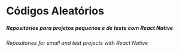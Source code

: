 # Códigos Aleatórios

##### Repositórios para projetos pequenos e de teste com React Native
###### Repositories for small and test projects with React Native
